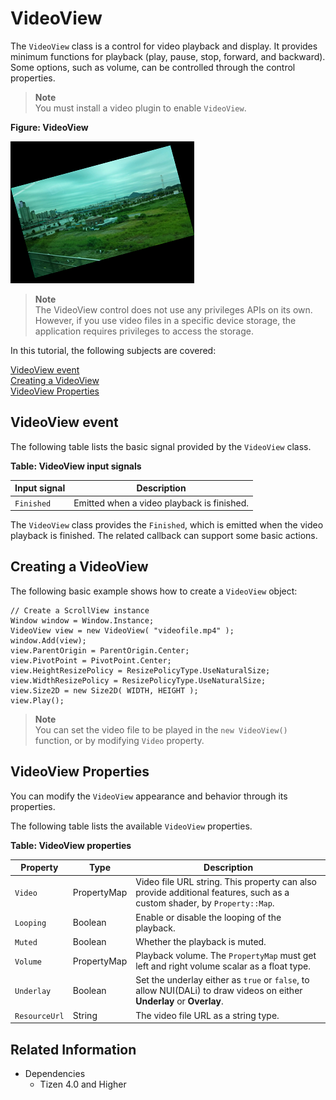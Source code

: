 # VideoView

The `VideoView` class is a control for video playback and display. It provides minimum functions for playback (play, pause, stop, forward, and backward). Some options, such as volume, can be controlled through the control properties.

 > **Note**  
 > You must install a video plugin to enable `VideoView`.

**Figure: VideoView**

![VideoView](./media/dali_videoview.png)

 > **Note**  
 > The VideoView control does not use any privileges APIs on its own. However, if you use video files in a specific device storage, the application requires privileges to access the storage.

In this tutorial, the following subjects are covered:

[VideoView event](#1)<br>
[Creating a VideoView](#2)<br>
[VideoView Properties](#3)<br>

<a name="1"></a>
## VideoView event

The following table lists the basic signal provided by the `VideoView` class.

**Table: VideoView input signals**

| Input signal  | Description                                 |
| ------------- | ------------------------------------------- |
| `Finished`    | Emitted when a video playback is finished.  |

The `VideoView` class provides the `Finished`, which is emitted when the video playback is finished. The related callback can support some basic actions.

<a name="2"></a>
## Creating a VideoView

The following basic example shows how to create a `VideoView` object:

```
// Create a ScrollView instance
Window window = Window.Instance;
VideoView view = new VideoView( "videofile.mp4" );
window.Add(view);
view.ParentOrigin = ParentOrigin.Center;
view.PivotPoint = PivotPoint.Center;
view.HeightResizePolicy = ResizePolicyType.UseNaturalSize;
view.WidthResizePolicy = ResizePolicyType.UseNaturalSize;
view.Size2D = new Size2D( WIDTH, HEIGHT );
view.Play();
```

 > **Note**  
 > You can set the video file to be played in the `new VideoView()` function, or by modifying `Video` property.

<a name="3"></a>
## VideoView Properties

You can modify the `VideoView` appearance and behavior through its properties.

The following table lists the available `VideoView` properties.

**Table: VideoView properties**

| Property      | Type         | Description                              |
| ------------- | ------------ | ---------------------------------------- |
| `Video`       | PropertyMap  | Video file URL string. This property can also provide additional features, such as a custom shader, by `Property::Map`. |
| `Looping`     | Boolean      | Enable or disable the looping of the playback. |
| `Muted`       | Boolean      | Whether the playback is muted.            |
| `Volume`      | PropertyMap  | Playback volume. The `PropertyMap` must get left and right volume scalar as a float type. |
| `Underlay`    | Boolean      | Set the underlay either as `true` or `false`, to allow NUI(DALi) to draw videos on either **Underlay** or **Overlay**. |
| `ResourceUrl` | String       | The video file URL as a string type.            |



## Related Information
- Dependencies
  -   Tizen 4.0 and Higher

